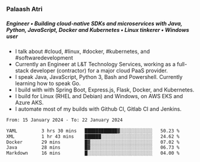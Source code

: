 ### Palaash Atri

##### Engineer • Building cloud-native SDKs and microservices with Java, Python, JavaScript, Docker and Kubernetes • Linux tinkerer • Windows user

- I talk about #cloud, #linux, #docker, #kubernetes, and #softwaredevelopment
- Currently an Engineer at L&T Technology Services, working as a full-stack developer (contractor) for a major cloud PaaS provider.
- I speak Java, JavaScript, Python 3, Bash and Powershell. Currently learning how to speak Go.
- I build with with Spring Boot, Express.js, Flask, Docker, and Kubernetes.
- I build for Linux (RHEL and Debian) and Windows, on AWS EKS and Azure AKS.
- I automate most of my builds with Github CI, Gitlab CI and Jenkins.

<!--
**palaashatri/palaashatri** is a ✨ _special_ ✨ repository because its `README.md` (this file) appears on your GitHub profile.

Here are some ideas to get you started:

- 🔭 I’m currently working on ...
- 🌱 I’m currently learning ...
- 👯 I’m looking to collaborate on ...
- 🤔 I’m looking for help with ...
- 💬 Ask me about ...
- 📫 How to reach me: ...
- 😄 Pronouns: ...
- ⚡ Fun fact: ...
-->

<!--START_SECTION:waka-->

```txt
From: 15 January 2024 - To: 22 January 2024

YAML         3 hrs 30 mins   ████████████▓░░░░░░░░░░░░   50.23 %
XML          1 hr 43 mins    ██████░░░░░░░░░░░░░░░░░░░   24.62 %
Docker       29 mins         █▓░░░░░░░░░░░░░░░░░░░░░░░   07.02 %
Java         28 mins         █▓░░░░░░░░░░░░░░░░░░░░░░░   06.73 %
Markdown     16 mins         █░░░░░░░░░░░░░░░░░░░░░░░░   04.00 %
```

<!--END_SECTION:waka-->
